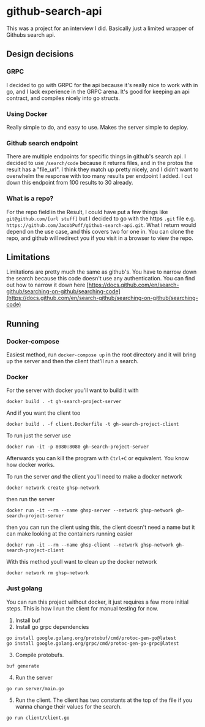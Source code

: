 # github-search-api
This was a project for an interview I did. Basically just a limited wrapper of Githubs search api.
## Design decisions
### GRPC
I decided to go with GRPC for the api because it's really nice to work with in go, and I lack experience in the GRPC arena. It's good for keeping an api contract, and compiles nicely into go structs.
### Using Docker
Really simple to do, and easy to use. Makes the server simple to deploy.
### Github search endpoint
There are multiple endpoints for specific things in github's search api. I decided to use `/search/code` because it returns files, and in the protos the result has a "file_url".
I think they match up pretty nicely, and I didn't want to overwhelm the response with too many results per endpoint I added. I cut down this endpoint from 100 results to 30 already.
### What is a repo?
For the repo field in the Result, I could have put a few things like `git@github.com/[url stuff]` but I decided to go with the https `.git` file e.g.
`https://github.com/JacobPuff/github-search-api.git`. What I return would depend on the use case, and this covers two for one in.
You can clone the repo, and github will redirect you if you visit in a browser to view the repo.
## Limitations
Limitations are pretty much the same as github's. You have to narrow down the search because this code doesn't use any authentication.
You can find out how to narrow it down here [https://docs.github.com/en/search-github/searching-on-github/searching-code](https://docs.github.com/en/search-github/searching-on-github/searching-code)
## Running
### Docker-compose
Easiest method, run `docker-compose up` in the root directory and it will bring up the server and then the client that'll run a search.
### Docker
For the server with docker you'll want to build it with
```
docker build . -t gh-search-project-server
```
And if you want the client too
```
docker build . -f client.Dockerfile -t gh-search-project-client
```

To run just the server use
```
docker run -it -p 8080:8080 gh-search-project-server
```
Afterwards you can kill the program with `Ctrl+C` or equivalent. You know how docker works.

To run the server _and_ the client you'll need to make a docker network
```
docker network create ghsp-network
```
then run the server
```
docker run -it --rm --name ghsp-server --network ghsp-network gh-search-project-server
```
then you can run the client using this, the client doesn't need a name but it can make looking at the containers running easier
```
docker run -it --rm --name ghsp-client --network ghsp-network gh-search-project-client
```
With this method youll want to clean up the docker network
```
docker network rm ghsp-network
```
### Just golang
You can run this project without docker, it just requires a few more initial steps. This is how I run the client for manual testing for now.
1. Install buf
2. Install go grpc dependencies
```
go install google.golang.org/protobuf/cmd/protoc-gen-go@latest
go install google.golang.org/grpc/cmd/protoc-gen-go-grpc@latest
```
3. Compile protobufs.
```
buf generate
```
4. Run the server
```
go run server/main.go
```
5. Run the client. The client has two constants at the top of the file if you wanna change their values for the search.
```
go run client/client.go
```